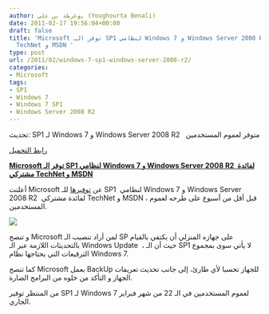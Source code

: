 ```yaml
---
author: يوغرطة بن علي (Youghourta Benali)
date: 2011-02-17 19:56:04+00:00
draft: false
title: 'Microsoft توفر الـ SP1 لنظامي Windows 7 و Windows Server 2008 R2  لفائدة مشتركي
  TechNet و MSDN '
type: post
url: /2011/02/windows-7-sp1-windows-server-2008-r2/
categories:
- Microsoft
tags:
- SP1
- Windows 7
- Windows 7 SP1
- Windows Server 2008 R2
---
```


تحديث: SP1 لـ Windows 7 و Windows Server 2008 R2   متوفر لعموم المستخدمين

[رابط التحميل](http://windows.microsoft.com/en-US/windows7/learn-how-to-install-windows-7-service-pack-1-sp1 )


**[Microsoft توفر الـ SP1 لنظامي Windows 7 و Windows Server 2008 R2  لفائدة مشتركي TechNet و MSDN](http://www.it-scoop.com/2011/02/windows-7-sp1-windows-server-2008-r2)**




أعلنت Microsoft عن [توفيرها](http://windowsteamblog.com/windows/b/bloggingwindows/archive/2011/02/16/windows-7-sp1-follow-up.aspx) للـ SP1  لنظامي Windows 7 و Windows Server 2008 R2  لفائدة مشتركي TechNet و MSDN ، قبل أقل من أسبوع على طرحه لعموم المستخدمين.


[![](http://www.it-scoop.com/wp-content/uploads/2011/02/windows_7_boot_screen_service_pack_1.jpg)
](http://www.it-scoop.com/2011/02/windows-7-sp1-windows-server-2008-r2)

و تنصح Microsoft لمن أراد تنصيب الـ SP على جهازه المنزلي أن يكتفي بالقيام بالتحديثات اللازمة عبر الـ Windows Update  ، حيث أن الـ SP1 لا يأتي سوى بمجموع الترقيعات التي يحتاجها نظام Windows 7.

كما تنصح Microsoft بعمل BackUp للجهاز تحسبا لأي طارئ، إلى جانب تحديث تعريفات الجهاز و التأكد من خلوه من البرامج الضارة.

من المنتظر توفير SP1 لـ Windows 7 لعموم المستخدمين في الـ 22 من شهر فبراير الجاري.
